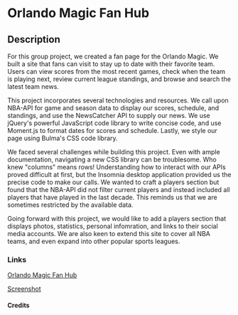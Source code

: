 # Orlando Magic Fan Hub

## Description

<!-- Intro/Features -->
For this group project, we created a fan page for the Orlando Magic. We built a site that fans can visit to stay up to date with their favorite team. Users can view scores from the most recent games, check when the team is playing next, review current league standings, and browse and search the latest team news.

<!-- Tools -->
This project incorporates several technologies and resources. We call upon NBA-API for game and season data to display our scores, schedule, and standings, and use the NewsCatcher API to supply our news. We use jQuery's powerful JavaScript code library to write concise code, and use Moment.js to format dates for scores and schedule. <!-- local storage --> Lastly, we style our page using Bulma's CSS code library.

<!-- Challenges -->
We faced several challenges while building this project. Even with ample documentation, navigating a new CSS library can be troublesome. Who knew "columns" means rows! Understanding how to interact with our APIs proved difficult at first, but the Insomnia desktop application provided us the precise code to make our calls. <!-- CORS and XML --> We wanted to craft a players section but found that the NBA-API did not filter current players and instead included all players that have played in the last decade. This reminds us that we are sometimes restricted by the available data.

<!-- Future -->
Going forward with this project, we would like to add a players section that displays photos, statistics, personal infomration, and links to their social media accounts. We are also keen to extend this site to cover all NBA teams, and even expand into other popular sports leagues.

### Links

[Orlando Magic Fan Hub](https://admakinh.github.io/magic-fan-dashboard/)

[Screenshot](./assets/images/screenshot-1.png)

#### Credits

<!-- Not quite sure what to put here! -->
